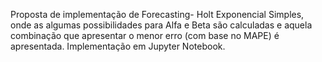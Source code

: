 Proposta de implementação de Forecasting- Holt Exponencial Simples, onde as algumas possibilidades para Alfa e Beta são calculadas e 
aquela combinação que apresentar o menor erro (com base no MAPE) é apresentada.
Implementação em Jupyter Notebook.
